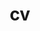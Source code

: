 ---
layout: page
permalink: /cv/
title: cv
nav: true
nav_order: 4
cv_pdf: assets/pdf/example_pdf.pdf
description: This is a description of the page. You can modify it in '_pages/cv.md'. You can also change or remove the top pdf download button.
---